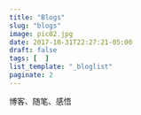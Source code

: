 ```yaml
---
title: "Blogs"
slug: "blogs"
image: pic02.jpg
date: 2017-10-31T22:27:21-05:00
draft: false
tags: [  ]
list_template: "_bloglist"
paginate: 2
---
```


博客、随笔、感悟